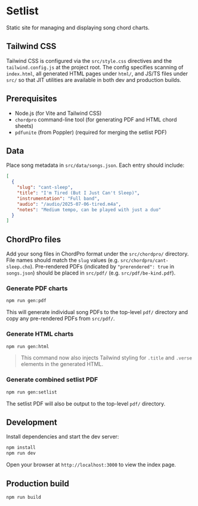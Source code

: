 # Setlist

Static site for managing and displaying song chord charts.

## Tailwind CSS

Tailwind CSS is configured via the `src/style.css` directives and the `tailwind.config.js` at the project root. The config specifies scanning of `index.html`, all generated HTML pages under `html/`, and JS/TS files under `src/` so that JIT utilities are available in both dev and production builds.

## Prerequisites

- Node.js (for Vite and Tailwind CSS)
- `chordpro` command-line tool (for generating PDF and HTML chord sheets)
- `pdfunite` (from Poppler) (required for merging the setlist PDF)

## Data

Place song metadata in `src/data/songs.json`. Each entry should include:

```json
[
  {
    "slug": "cant-sleep",
    "title": "I'm Tired (But I Just Can't Sleep)",
    "instrumentation": "Full band",
    "audio": "/audio/2025-07-06-tired.m4a",
    "notes": "Medium tempo, can be played with just a duo"
  }
]
```

## ChordPro files

Add your song files in ChordPro format under the `src/chordpro/` directory. File names should match the `slug` values (e.g. `src/chordpro/cant-sleep.cho`).
Pre-rendered PDFs (indicated by `"prerendered": true` in `songs.json`) should be placed in `src/pdf/` (e.g. `src/pdf/be-kind.pdf`).

### Generate PDF charts

```bash
npm run gen:pdf
```

This will generate individual song PDFs to the top-level `pdf/` directory and copy any pre-rendered PDFs from `src/pdf/`.

### Generate HTML charts

```bash
npm run gen:html
```

> This command now also injects Tailwind styling for `.title` and `.verse` elements in the generated HTML.

### Generate combined setlist PDF

```bash
npm run gen:setlist
```

The setlist PDF will also be output to the top-level `pdf/` directory.

## Development

Install dependencies and start the dev server:

```bash
npm install
npm run dev
```

Open your browser at `http://localhost:3000` to view the index page.

## Production build

```bash
npm run build
```